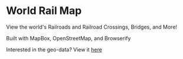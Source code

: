 # World Rail Map
View the world's Railroads and Railroad Crossings, Bridges, and More!

Built with MapBox, OpenStreetMap, and Browserify

Interested in the geo-data? View it [here](https://github.com/EliotHertenstein/railmap-data)
